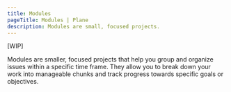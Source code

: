 ```yaml
---
title: Modules
pageTitle: Modules | Plane
description: Modules are small, focused projects.
---
```


[WIP]

Modules are smaller, focused projects that help you group and organize issues within a specific time frame. They allow you to break down your work into manageable chunks and track progress towards specific goals or objectives.


